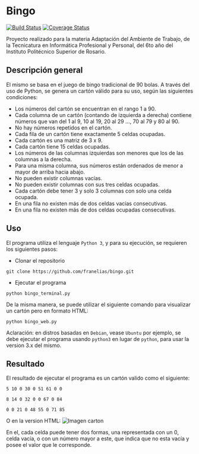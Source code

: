 # Bingo
[![Build Status](https://travis-ci.com/franelias/bingo.svg?branch=master)](https://travis-ci.com/franelias/bingo)
[![Coverage Status](https://coveralls.io/repos/github/franelias/bingo/badge.svg?branch=master)](https://coveralls.io/github/franelias/bingo?branch=master)

Proyecto realizado para la materia Adaptación del Ambiente de Trabajo, de la Tecnicatura en Informática Profesional y Personal, del 6to año del Instituto Politécnico Superior de Rosario.

## Descripción general

El mismo se basa en el juego de bingo tradicional de 90 bolas. A través del uso de Python, se genera un cartón válido para su uso, según las siguientes condiciones:
- Los números del cartón se encuentran en el rango 1 a 90.
- Cada columna de un cartón (contando de izquierda a derecha) contiene números que van del 1 al 9, 10 al 19, 20 al 29 ..., 70 al 79 y 80 al 90.
- No hay números repetidos en el cartón.
- Cada fila de un cartón tiene exactamente 5 celdas ocupadas.
- Cada cartón es una matriz de 3 x 9.
- Cada cartón tiene 15 celdas ocupadas.
- Los números de las columnas izquierdas son menores que los de las columnas a la derecha.
- Para una misma columna, sus números están ordenados de menor a mayor de arriba hacia abajo.
- No pueden existir columnas vacías.
- No pueden existir columnas con sus tres celdas ocupadas.
- Cada cartón debe tener 3 y solo 3 columnas con solo una celda ocupada.
- En una fila no existen más de dos celdas vacías consecutivas.
- En una fila no existen más de dos celdas ocupadas consecutivas.


## Uso
El programa utiliza el lenguaje `Python 3`, y para su ejecución, se requieren los siguientes pasos:
- Clonar el repositorio
```
git clone https://github.com/franelias/bingo.git
```
- Ejecutar el programa
```
python bingo_terminal.py
```

De la misma manera, se puede utilizar el siguiente comando para visualizar un cartón pero en formato HTML:
```
python bingo_web.py
```

Aclaración: en distros basadas en `Debian`, vease `Ubuntu` por ejemplo, se debe ejecutar el programa usando `python3` en lugar de `python`, para usar la version 3.x del mismo.

## Resultado
El resultado de ejecutar el programa es un cartón valido como el siguiente:
```
5 10 0 30 0 51 61 0 0

8 14 0 32 0 0 67 0 84

0 0 21 0 48 55 0 71 85
```
O en la version HTML:
![Imagen carton](https://github.com/franelias/bingo/tree/master/img/bingo_ejemplo.png)

En el, cada celda puede tener dos formas, una representada con un 0, celda vacía, o con un número mayor a este, que indica que no esta vacía y posee el valor que le corresponde.

